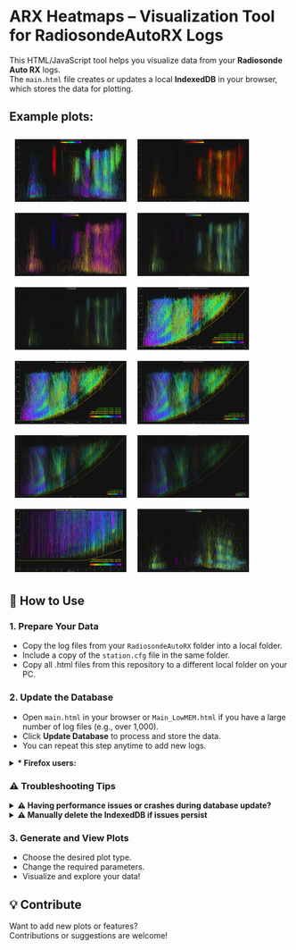 # ARX Heatmaps – Visualization Tool for RadiosondeAutoRX Logs

This HTML/JavaScript tool helps you visualize data from your **Radiosonde Auto RX** logs.  
The `main.html` file creates or updates a local **IndexedDB** in your browser, which stores the data for plotting.

## Example plots:
<div style="display: flex; flex-wrap: wrap;">
    <img src="/Example_plots/SNR-ALT_AZ (1).png" alt="SNR-ALT_AZ 1" width="200" style="margin: 10px;">
    <img src="/Example_plots/SNR-ALT_AZ (2).png" alt="SNR-ALT_AZ 2" width="200" style="margin: 10px;">
    <img src="/Example_plots/SNR-ALT_AZ (3).png" alt="SNR-ALT_AZ 3" width="200" style="margin: 10px;">
    <img src="/Example_plots/SNR-ALT_AZ (4).png" alt="SNR-ALT_AZ 4" width="200" style="margin: 10px;">
    <img src="/Example_plots/SNR-ALT_AZ (5).png" alt="SNR-ALT_AZ 5" width="200" style="margin: 10px;">
    <img src="/Example_plots/SNR-ALT_DIST (1).png" alt="SNR-ALT_DIST 1" width="200" style="margin: 10px;">
    <img src="/Example_plots/SNR-ALT_DIST (2).png" alt="SNR-ALT_DIST 2" width="200" style="margin: 10px;">
    <img src="/Example_plots/SNR-ALT_DIST (3).png" alt="SNR-ALT_DIST 3" width="200" style="margin: 10px;">
    <img src="/Example_plots/SNR-ALT_DIST (4).png" alt="SNR-ALT_DIST 4" width="200" style="margin: 10px;">
    <img src="/Example_plots/SNR-ALT_DIST (5).png" alt="SNR-ALT_DIST 5" width="200" style="margin: 10px;">
    <img src="/Example_plots/SNR-ALT_DIST (6).png" alt="SNR-ALT_DIST 6" width="200" style="margin: 10px;">
    <img src="/Example_plots/SNR-EL_AZ.png" alt="SNR-EL_AZ" width="200" style="margin: 10px;">
</div>

## 📌 How to Use

### 1. Prepare Your Data

- Copy the log files from your `RadiosondeAutoRX` folder into a local folder.
- Include a copy of the `station.cfg` file in the same folder.
- Copy all .html files from this repository to a different local folder on your PC.

### 2. Update the Database

- Open `main.html` in your browser or `Main_LowMEM.html` if you have a large number of log files (e.g., over 1,000).
- Click **Update Database** to process and store the data.
- You can repeat this step anytime to add new logs.

<details>
<summary><strong>* Firefox users:</strong></summary>
<small>

You will need to host the .html files on a local server. To run a simple server:

```
cd /path/to/yourDirectory/with_html_files/
python3 -m http.server 8000
```
Open .html files from:
http://localhost:8000

** Windows and Firefox - you will need Python to be installed.
</small>
</details>

### ⚠️ Troubleshooting Tips

<details>
<summary><strong>⚠️ Having performance issues or crashes during database update?</strong></summary>
<small>

If you experience browser crashes during database updates, try the following:

- Use the Low Memory version: `Main_LowMEM.html` (uses `openCursor()` instead of `getAll()`).
- Or process logs in smaller batches:
  - Copy a portion of the logs, less than 1000 files.
  - Open `main.html` and update the database.
  - When DB is updated remove these log files.
  - Add the next batch and repeat the process until all logs are imported.

</small>
</details>

<details>
<summary><strong>⚠️ Manually delete the IndexedDB if issues persist</strong></summary>
<small>

Sometimes the browser’s local database can get stuck or corrupted. Here's how to clear it:

#### Chrome / Chromium / Edge
- Open Developer Tools (F12 or Ctrl+Shift+I)  
- Go to the **Application** tab  
- In the left sidebar under **Storage**, expand **IndexedDB**  
- Right-click on `RadiosondeDB` and choose **Delete database**

#### Firefox
- Open Developer Tools (F12)  
- Go to the **Storage** tab  
- Expand **IndexedDB** in the sidebar  
- Right-click on `RadiosondeDB` and choose **Delete All**

#### Safari (macOS)
- Enable the **Develop** menu in Safari preferences (Advanced > Show Develop menu)  
- Open Web Inspector (Cmd+Opt+I)  
- Go to the **Storage** tab  
- Expand **IndexedDB**, right-click the database and choose **Delete**

</small>
</details>

### 3. Generate and View Plots

- Choose the desired plot type.
- Change the required parameters.
- Visualize and explore your data!

## 💡 Contribute

Want to add new plots or features?  
Contributions or suggestions are welcome!
